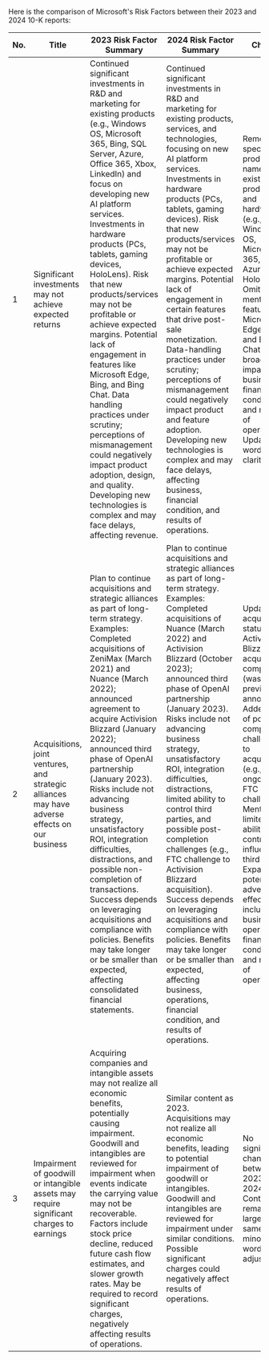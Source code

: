 Here is the comparison of Microsoft's Risk Factors between their 2023 and 2024 10-K reports:

| No. | Title                                                                                        | 2023 Risk Factor Summary                                                                                                                                                                                                                                                                                                                                                                                                                             | 2024 Risk Factor Summary                                                                                                                                                                                                                                                                                                                                                                                                                                    | Change                                                                                                                                                                                                                                                                                                                                    |
|-----|----------------------------------------------------------------------------------------------|------------------------------------------------------------------------------------------------------------------------------------------------------------------------------------------------------------------------------------------------------------------------------------------------------------------------------------------------------------------------------------------------------------------------------------------------------|---------------------------------------------------------------------------------------------------------------------------------------------------------------------------------------------------------------------------------------------------------------------------------------------------------------------------------------------------------------------------------------------------------------------------------------------------------------|-------------------------------------------------------------------------------------------------------------------------------------------------------------------------------------------------------------------------------------------------------------------------------------------------------------------------------------------|
| 1   | Significant investments may not achieve expected returns                                      | Continued significant investments in R&D and marketing for existing products (e.g., Windows OS, Microsoft 365, Bing, SQL Server, Azure, Office 365, Xbox, LinkedIn) and focus on developing new AI platform services. Investments in hardware products (PCs, tablets, gaming devices, HoloLens). Risk that new products/services may not be profitable or achieve expected margins. Potential lack of engagement in features like Microsoft Edge, Bing, and Bing Chat. Data handling practices under scrutiny; perceptions of mismanagement could negatively impact product adoption, design, and quality. Developing new technologies is complex and may face delays, affecting revenue. | Continued significant investments in R&D and marketing for existing products, services, and technologies, focusing on new AI platform services. Investments in hardware products (PCs, tablets, gaming devices). Risk that new products/services may not be profitable or achieve expected margins. Potential lack of engagement in certain features that drive post-sale monetization. Data-handling practices under scrutiny; perceptions of mismanagement could negatively impact product and feature adoption. Developing new technologies is complex and may face delays, affecting business, financial condition, and results of operations. | Removed specific product names from existing products and hardware (e.g., Windows OS, Microsoft 365, Bing, Azure, HoloLens). Omitted mention of features like Microsoft Edge, Bing, and Bing Chat. Added broader impact on business, financial condition, and results of operations. Updated wording for clarity.                                                                         |
| 2   | Acquisitions, joint ventures, and strategic alliances may have adverse effects on our business | Plan to continue acquisitions and strategic alliances as part of long-term strategy. Examples: Completed acquisitions of ZeniMax (March 2021) and Nuance (March 2022); announced agreement to acquire Activision Blizzard (January 2022); announced third phase of OpenAI partnership (January 2023). Risks include not advancing business strategy, unsatisfactory ROI, integration difficulties, distractions, and possible non-completion of transactions. Success depends on leveraging acquisitions and compliance with policies. Benefits may take longer or be smaller than expected, affecting consolidated financial statements.  | Plan to continue acquisitions and strategic alliances as part of long-term strategy. Examples: Completed acquisitions of Nuance (March 2022) and Activision Blizzard (October 2023); announced third phase of OpenAI partnership (January 2023). Risks include not advancing business strategy, unsatisfactory ROI, integration difficulties, distractions, limited ability to control third parties, and possible post-completion challenges (e.g., FTC challenge to Activision Blizzard acquisition). Success depends on leveraging acquisitions and compliance with policies. Benefits may take longer or be smaller than expected, affecting business, operations, financial condition, and results of operations. | Updated acquisition status: Activision Blizzard acquisition completed (was previously announced). Added risk of post-completion challenges to acquisitions (e.g., ongoing FTC challenge). Mentioned limited ability to control or influence third parties. Expanded potential adverse effects to include business, operations, financial condition, and results of operations.                          |
| 3   | Impairment of goodwill or intangible assets may require significant charges to earnings        | Acquiring companies and intangible assets may not realize all economic benefits, potentially causing impairment. Goodwill and intangibles are reviewed for impairment when events indicate the carrying value may not be recoverable. Factors include stock price decline, reduced future cash flow estimates, and slower growth rates. May be required to record significant charges, negatively affecting results of operations.                                                                                                                                                                                | Similar content as 2023. Acquisitions may not realize all economic benefits, leading to potential impairment of goodwill or intangibles. Goodwill and intangibles are reviewed for impairment under similar conditions. Possible significant charges could negatively affect results of operations.                                                                                                                                                                  | No significant change between 2023 and 2024. Content remains largely the same with minor wording adjustments.                                                                                                                                                                                                                               |